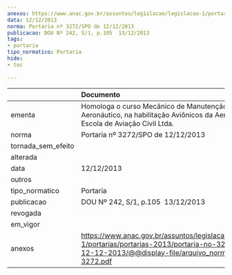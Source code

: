 ```yaml
---
anexos: https://www.anac.gov.br/assuntos/legislacao/legislacao-1/portarias/portarias-2013/portaria-no-3272-spo-de-12-12-2013/@@display-file/arquivo_norma/PA2013-3272.pdf
data: 12/12/2013
norma: Portaria nº 3272/SPO de 12/12/2013
publicacao: DOU Nº 242, S/1, p.105  13/12/2013
tags:
- portaria
tipo_normatico: Portaria
hide: 
- toc 
 
---
```


|                    | Documento                                                                                                                                                         |
|:-------------------|:------------------------------------------------------------------------------------------------------------------------------------------------------------------|
| ementa             | Homologa o curso Mecânico de Manutenção Aeronáutico, na habilitação Aviônicos da Aeroschool Escola de Aviação Civil Ltda.                                         |
| norma              | Portaria nº 3272/SPO de 12/12/2013                                                                                                                                |
| tornada_sem_efeito |                                                                                                                                                                   |
| alterada           |                                                                                                                                                                   |
| data               | 12/12/2013                                                                                                                                                        |
| outros             |                                                                                                                                                                   |
| tipo_normatico     | Portaria                                                                                                                                                          |
| publicacao         | DOU Nº 242, S/1, p.105  13/12/2013                                                                                                                                |
| revogada           |                                                                                                                                                                   |
| em_vigor           |                                                                                                                                                                   |
| anexos             | https://www.anac.gov.br/assuntos/legislacao/legislacao-1/portarias/portarias-2013/portaria-no-3272-spo-de-12-12-2013/@@display-file/arquivo_norma/PA2013-3272.pdf |